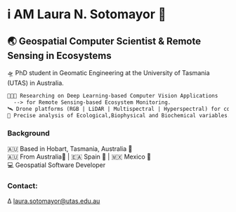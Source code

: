 # i AM Laura N. Sotomayor 🤠
## 🌏 Geospatial Computer Scientist & Remote Sensing in Ecosystems

🛸 PhD student in Geomatic Engineering at the University of Tasmania (UTAS) in Australia. <br/> 
```diff
👩🏻‍💻 Researching on Deep Learning-based Computer Vision Applications 
  --> for Remote Sensing-based Ecosystem Monitoring.
🛰️ Drone platforms (RGB | LiDAR | Multispectral | Hyperspectral) for collecting high-resolution imagery data.
🍃 Precise analysis of Ecological,Biophysical and Biochemical variables.
```
### Background
🇦🇺 Based in Hobart, Tasmania, Australia 🦘 <br/> 
🇦🇺 From Australia🦘 | 🇪🇦 Spain 🐂 | 🇲🇽 Mexico 🦅 <br/> 
💻 Geospatial Software Developer

### Contact:
∆ <a href="mailto:laura.sotomayor@utas.edu.au">laura.sotomayor@utas.edu.au</a>
<!--
**LNSOTOM/LNSOTOM** is a ✨ _special_ ✨ repository because its `README.md` (this file) appears on your GitHub profile.

Here are some ideas to get you started:

- 🔭 I’m currently working on ...
- 🌱 I’m currently learning ...
- 👯 I’m looking to collaborate on ...
- 🤔 I’m looking for help with ...
- 💬 Ask me about ...
- 📫 How to reach me: ...
- 😄 Pronouns: ...
- ⚡ Fun fact: ...
-->
